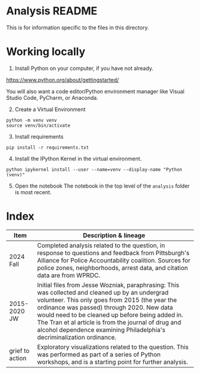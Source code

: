 # Analysis README
This is for information specific to the files in this directory.

# Working locally

1. Install Python on your computer, if you have not already.

https://www.python.org/about/gettingstarted/

You will also want a code editor/Python environment manager like Visual Studio Code, PyCharm, or Anaconda.

2. Create a Virtual Environment

```
python -m venv venv
source venv/bin/activate
```

3. Install requirements

```
pip install -r requirements.txt
```

4. Install the IPython Kernel in the virtual environment.

```
python ipykernel install --user --name=venv --display-name "Python (venv)"
```

5. Open the notebook
The notebook in the top level of the `analysis` folder is most recent.


# Index

Item | Description & lineage
--- | --- 
2024 Fall | Completed analysis related to the question, in response to questions and feedback from Pittsburgh's Alliance for Police Accountability coalition. Sources for police zones, neighborhoods, arrest data, and citation data are from WPRDC.
2015-2020 JW | Initial files from Jesse Wozniak, paraphrasing: This was collected and cleaned up by an undergrad volunteer. This only goes from 2015 (the year the ordinance was passed) through 2020. New data would need to be cleaned up before being added in. The Tran et al article is from the journal of drug and alcohol dependence examining Philadelphia's decriminalization ordinance.
grief to action | Exploratory visualizations related to the question. This was performed as part of a series of Python workshops, and is a starting point for further analysis.
